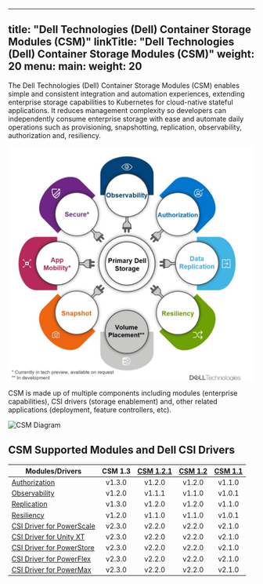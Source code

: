 
---
title: "Dell Technologies (Dell) Container Storage Modules (CSM)"
linkTitle: "Dell Technologies (Dell) Container Storage Modules (CSM)"
weight: 20
menu:
  main:
    weight: 20
---

The Dell Technologies (Dell) Container Storage Modules (CSM) enables simple and consistent integration and automation experiences, extending enterprise storage capabilities to Kubernetes for cloud-native stateful applications. It reduces management complexity so developers can independently consume enterprise storage with ease and automate daily operations such as provisioning, snapshotting, replication, observability, authorization and, resiliency.

<img src="csm_hexagon.png" alt="CSM Hex Diagram" width="500"/>

CSM is made up of multiple components including modules (enterprise capabilities), CSI drivers (storage enablement) and, other related applications (deployment, feature controllers, etc).

<img src="csm_diagram.jpg" alt="CSM Diagram" width="800"/>

## CSM Supported Modules and Dell CSI Drivers

| Modules/Drivers | CSM 1.3 | [CSM 1.2.1](../v1/) | [CSM 1.2](../v2/) | [CSM 1.1](../v3/) | 
| - | :-: | :-: | :-: | :-: |
| [Authorization](https://hub.docker.com/r/dellemc/csm-authorization-sidecar) | v1.3.0 | v1.2.0 | v1.2.0 | v1.1.0 |
| [Observability](https://hub.docker.com/r/dellemc/csm-topology) | v1.2.0 | v1.1.1 | v1.1.0 | v1.0.1 |
| [Replication](https://hub.docker.com/r/dellemc/dell-csi-replicator) | v1.3.0 | v1.2.0 | v1.2.0 | v1.1.0 |
| [Resiliency](https://hub.docker.com/r/dellemc/podmon) | v1.2.0 | v1.1.0 | v1.1.0 | v1.0.1 |
| [CSI Driver for PowerScale](https://hub.docker.com/r/dellemc/csi-isilon/tags) | v2.3.0 | v2.2.0 | v2.2.0 | v2.1.0 | 
| [CSI Driver for Unity XT](https://hub.docker.com/r/dellemc/csi-unity/tags) | v2.3.0 | v2.2.0 | v2.2.0 | v2.1.0 |
| [CSI Driver for PowerStore](https://hub.docker.com/r/dellemc/csi-powerstore/tags) | v2.3.0 | v2.2.0 | v2.2.0| v2.1.0 |
| [CSI Driver for PowerFlex](https://hub.docker.com/r/dellemc/csi-vxflexos/tags) | v2.3.0 | v2.2.0 | v2.2.0 | v2.1.0 |
| [CSI Driver for PowerMax](https://hub.docker.com/r/dellemc/csi-powermax/tags) | v2.3.0 | v2.2.0 | v2.2.0 | v2.1.0 |
